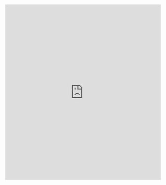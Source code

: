 <p><iframe allowfullscreen width="100%" height="569" class="google-slides-iframe" frameborder="0" scrolling="no" src="https://docs.google.com/presentation/d/e/2PACX-1vSjD2D68Wx6sIodeGUxsN9ytigQ9lRG1SyQ1nmsdtpJ33SEJhKZPpnr_DI4DTH7YceS2OwA8Trz0j1u/embed?start=false&amp;loop=false&amp;delayms=3000"></iframe></p>